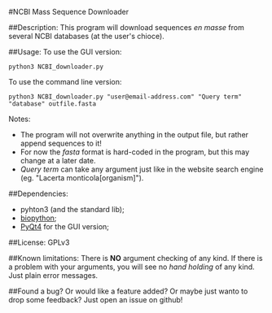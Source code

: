 #NCBI Mass Sequence Downloader

##Description:
This program will download sequences *en masse* from several NCBI databases (at the user's chioce).

##Usage:
To use the GUI version:

    python3 NCBI_downloader.py

To use the command line version:

    python3 NCBI_downloader.py "user@email-address.com" "Query term" "database" outfile.fasta

Notes:
* The program will not overwrite anything in the output file, but rather append sequences to it!
* For now the *fasta* format is hard-coded in the program, but this may change at a later date.
* *Query term* can take any argument just like in the website search engine (eg. "Lacerta monticola[organism]").

##Dependencies:
* pyhton3 (and the standard lib);
* [biopython](https://github.com/biopython/biopython);
* [PyQt4](http://www.riverbankcomputing.com/software/pyqt/intro) for the GUI version;

##License:
GPLv3

##Known limitations:
There is **NO** argument checking of any kind. If there is a problem with your arguments, you will see no *hand holding* of any kind.
Just plain error messages.

##Found a bug?
Or would like a feature added? Or maybe just wanto to drop some feedback?
Just open an issue on github!